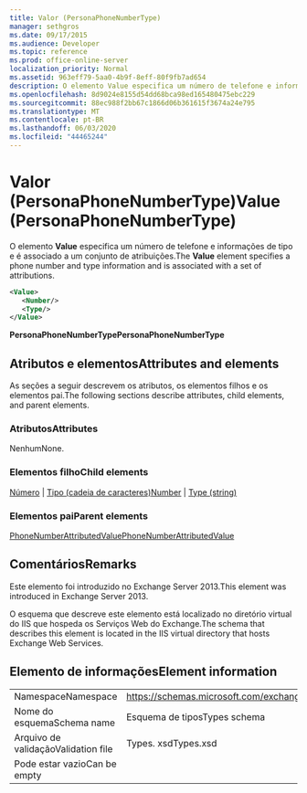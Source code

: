 ```yaml
---
title: Valor (PersonaPhoneNumberType)
manager: sethgros
ms.date: 09/17/2015
ms.audience: Developer
ms.topic: reference
ms.prod: office-online-server
localization_priority: Normal
ms.assetid: 963eff79-5aa0-4b9f-8eff-80f9fb7ad654
description: O elemento Value especifica um número de telefone e informações de tipo e é associado a um conjunto de atribuições.
ms.openlocfilehash: 8d9024e8155d54dd68bca98ed165480475ebc229
ms.sourcegitcommit: 88ec988f2bb67c1866d06b361615f3674a24e795
ms.translationtype: MT
ms.contentlocale: pt-BR
ms.lasthandoff: 06/03/2020
ms.locfileid: "44465244"
---
```

# <a name="value-personaphonenumbertype"></a><span data-ttu-id="83de0-103">Valor (PersonaPhoneNumberType)</span><span class="sxs-lookup"><span data-stu-id="83de0-103">Value (PersonaPhoneNumberType)</span></span>

<span data-ttu-id="83de0-104">O elemento **Value** especifica um número de telefone e informações de tipo e é associado a um conjunto de atribuições.</span><span class="sxs-lookup"><span data-stu-id="83de0-104">The **Value** element specifies a phone number and type information and is associated with a set of attributions.</span></span> 
  
```XML
<Value>
   <Number/>
   <Type/>
</Value>
```

<span data-ttu-id="83de0-105">**PersonaPhoneNumberType**</span><span class="sxs-lookup"><span data-stu-id="83de0-105">**PersonaPhoneNumberType**</span></span>

## <a name="attributes-and-elements"></a><span data-ttu-id="83de0-106">Atributos e elementos</span><span class="sxs-lookup"><span data-stu-id="83de0-106">Attributes and elements</span></span>

<span data-ttu-id="83de0-107">As seções a seguir descrevem os atributos, os elementos filhos e os elementos pai.</span><span class="sxs-lookup"><span data-stu-id="83de0-107">The following sections describe attributes, child elements, and parent elements.</span></span>
  
### <a name="attributes"></a><span data-ttu-id="83de0-108">Atributos</span><span class="sxs-lookup"><span data-stu-id="83de0-108">Attributes</span></span>

<span data-ttu-id="83de0-109">Nenhum</span><span class="sxs-lookup"><span data-stu-id="83de0-109">None.</span></span>
  
### <a name="child-elements"></a><span data-ttu-id="83de0-110">Elementos filho</span><span class="sxs-lookup"><span data-stu-id="83de0-110">Child elements</span></span>

<span data-ttu-id="83de0-111">[Número](number.md)  |  [Tipo (cadeia de caracteres)](type-string.md)</span><span class="sxs-lookup"><span data-stu-id="83de0-111">[Number](number.md) | [Type (string)](type-string.md)</span></span>
  
### <a name="parent-elements"></a><span data-ttu-id="83de0-112">Elementos pai</span><span class="sxs-lookup"><span data-stu-id="83de0-112">Parent elements</span></span>

[<span data-ttu-id="83de0-113">PhoneNumberAttributedValue</span><span class="sxs-lookup"><span data-stu-id="83de0-113">PhoneNumberAttributedValue</span></span>](phonenumberattributedvalue.md)
  
## <a name="remarks"></a><span data-ttu-id="83de0-114">Comentários</span><span class="sxs-lookup"><span data-stu-id="83de0-114">Remarks</span></span>

<span data-ttu-id="83de0-115">Este elemento foi introduzido no Exchange Server 2013.</span><span class="sxs-lookup"><span data-stu-id="83de0-115">This element was introduced in Exchange Server 2013.</span></span>
  
<span data-ttu-id="83de0-116">O esquema que descreve este elemento está localizado no diretório virtual do IIS que hospeda os Serviços Web do Exchange.</span><span class="sxs-lookup"><span data-stu-id="83de0-116">The schema that describes this element is located in the IIS virtual directory that hosts Exchange Web Services.</span></span>
  
## <a name="element-information"></a><span data-ttu-id="83de0-117">Elemento de informações</span><span class="sxs-lookup"><span data-stu-id="83de0-117">Element information</span></span>

|||
|:-----|:-----|
|<span data-ttu-id="83de0-118">Namespace</span><span class="sxs-lookup"><span data-stu-id="83de0-118">Namespace</span></span>  <br/> |https://schemas.microsoft.com/exchange/services/2006/types  <br/> |
|<span data-ttu-id="83de0-119">Nome do esquema</span><span class="sxs-lookup"><span data-stu-id="83de0-119">Schema name</span></span>  <br/> |<span data-ttu-id="83de0-120">Esquema de tipos</span><span class="sxs-lookup"><span data-stu-id="83de0-120">Types schema</span></span>  <br/> |
|<span data-ttu-id="83de0-121">Arquivo de validação</span><span class="sxs-lookup"><span data-stu-id="83de0-121">Validation file</span></span>  <br/> |<span data-ttu-id="83de0-122">Types. xsd</span><span class="sxs-lookup"><span data-stu-id="83de0-122">Types.xsd</span></span>  <br/> |
|<span data-ttu-id="83de0-123">Pode estar vazio</span><span class="sxs-lookup"><span data-stu-id="83de0-123">Can be empty</span></span>  <br/> ||
   

